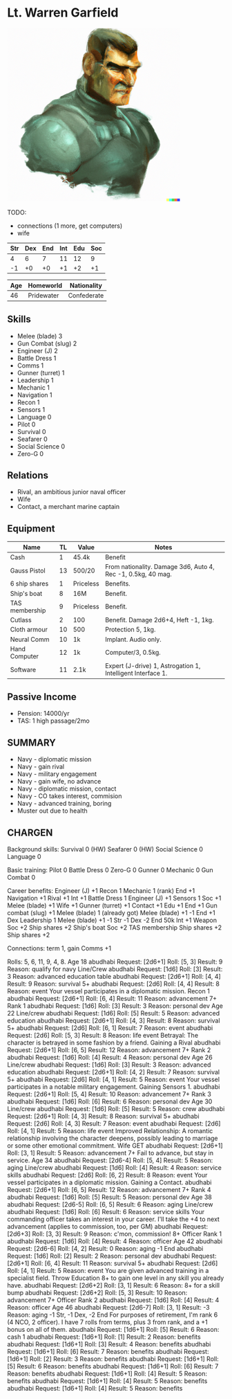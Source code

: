 Lt. Warren Garfield
===================
![](warren.png)

TODO:
- connections (1 more, get computers)
- wife

| Str | Dex | End | Int | Edu | Soc |
|-----|-----|-----|-----|-----|-----|
|   4 |  6  |  7  |  11 |  12 |  9  |
|  -1 |  +0 |  +0 |  +1 |  +2 |  +1 |

| Age | Homeworld   | Nationality  |
|-----|-------------|--------------|
| 46  |  Pridewater |  Confederate |

Skills
------
- Melee (blade) 3
- Gun Combat (slug) 2
- Engineer (J) 2
- Battle Dress 1
- Comms 1
- Gunner (turret) 1
- Leadership 1
- Mechanic 1
- Navigation 1
- Recon 1
- Sensors 1
- Language 0
- Pilot 0
- Survival 0
- Seafarer 0
- Social Science 0
- Zero-G 0

Relations
---------
- Rival, an ambitious junior naval officer
- Wife
- Contact, a merchant marine captain

Equipment
--------

|Name          | TL | Value | Notes                            |
|--------------|----|-------|----------------------------------|
|Cash          | 1  |45.4k  | Benefit                          |
|Gauss Pistol  | 13 | 500/20| From nationality. Damage 3d6, Auto 4, Rec -1, 0.5kg, 40 mag.|
|6 ship shares | 1  | Priceless| Benefits.                     |
|Ship's boat   | 8  | 16M   | Benefit.                         |
|TAS membership| 9  | Priceless| Benefit.                      |
|Cutlass       | 2  | 100   | Benefit. Damage 2d6+4, Heft -1, 1kg.|
|Cloth armour  | 10 | 500   | Protection 5, 1kg.               |
|Neural Comm   | 10 | 1k    | Implant. Audio only.             |
|Hand Computer | 12 | 1k    | Computer/3, 0.5kg.               |
|Software      | 11 | 2.1k  | Expert (J-drive) 1, Astrogation 1, Intelligent Interface 1.|

Passive Income
--------------
- Pension: 14000/yr
- TAS: 1 high passage/2mo


SUMMARY
-------
- Navy - diplomatic mission
- Navy - gain rival
- Navy - military engagement
- Navy - gain wife, no advance
- Navy - diplomatic mission, contact
- Navy - CO takes interest, commision
- Navy - advanced training, boring
- Muster out due to health


CHARGEN
-------

Background skills:
Survival 0 (HW)
Seafarer 0 (HW)
Social Science 0
Language 0

Basic training:
Pilot 0
Battle Dress 0
Zero-G 0
Gunner 0
Mechanic 0
Gun Combat 0

Career benefits:
Engineer (J) +1
Recon 1
Mechanic 1 (rank)
End +1
Navigation +1
Rival +1
Int +1
Battle Dress 1
Engineer (J) +1
Sensors 1
Soc +1
Melee (blade) +1
Wife +1
Gunner (turret) +1
Contact +1
Edu +1
End +1
Gun combat (slug) +1
Melee (blade) 1 (already got)
Melee (blade) +1
-1 End
+1 Dex
Leadership 1
Melee (blade) +1
-1 Str
-1 Dex
-2 End
50k
Int +1
Weapon
Soc +2
Ship shares +2
Ship's boat
Soc +2
TAS membership
Ship shares +2
Ship shares +2

Connections: 
term 1, gain Comms +1

Rolls: 5, 6, 11, 9, 4, 8.
Age 18
abudhabi Request: [2d6+1] Roll: [5, 3] Result: 9 Reason: qualify for navy
Line/Crew
abudhabi Request: [1d6] Roll: [3] Result: 3 Reason: advanced education table
abudhabi Request: [2d6+1] Roll: [4, 4] Result: 9 Reason: survival 5+
abudhabi Request: [2d6] Roll: [4, 4] Result: 8 Reason: event
Your vessel participates in a diplomatic mission. Recon 1
abudhabi Request: [2d6+1] Roll: [6, 4] Result: 11 Reason: advancement 7+
Rank 1
abudhabi Request: [1d6] Roll: [3] Result: 3 Reason: personal dev
Age 22
Line/crew
abudhabi Request: [1d6] Roll: [5] Result: 5 Reason: advanced education
abudhabi Request: [2d6+1] Roll: [4, 3] Result: 8 Reason: survival 5+
abudhabi Request: [2d6] Roll: [6, 1] Result: 7 Reason: event
abudhabi Request: [2d6] Roll: [5, 3] Result: 8 Reason: life event
Betrayal: The character is betrayed in some fashion by a friend.
Gaining a Rival
abudhabi Request: [2d6+1] Roll: [6, 5] Result: 12 Reason: advancement 7+
Rank 2
abudhabi Request: [1d6] Roll: [4] Result: 4 Reason: personal dev
Age 26
Line/crew
abudhabi Request: [1d6] Roll: [3] Result: 3 Reason: advanced education
abudhabi Request: [2d6+1] Roll: [4, 2] Result: 7 Reason: survival 5+
abudhabi Request: [2d6] Roll: [4, 1] Result: 5 Reason: event
Your vessel participates in a notable military engagement. Gaining Sensors 1.
abudhabi Request: [2d6+1] Roll: [5, 4] Result: 10 Reason: advancement 7+
Rank 3
abudhabi Request: [1d6] Roll: [6] Result: 6 Reason: personal dev
Age 30
Line/crew
abudhabi Request: [1d6] Roll: [5] Result: 5 Reason: crew
abudhabi Request: [2d6+1] Roll: [4, 3] Result: 8 Reason: survival 5+
abudhabi Request: [2d6] Roll: [4, 3] Result: 7 Reason: event
abudhabi Request: [2d6] Roll: [4, 1] Result: 5 Reason: life event
Improved Relationship: A romantic relationship involving the character deepens, possibly leading to marriage or some other
emotional commitment.
Wife GET
abudhabi Request: [2d6+1] Roll: [3, 1] Result: 5 Reason: advancement 7+
Fail to advance, but stay in service.
Age 34
abudhabi Request: [2d6-4] Roll: [5, 4] Result: 5 Reason: aging
Line/crew
abudhabi Request: [1d6] Roll: [4] Result: 4 Reason: service skills
abudhabi Request: [2d6] Roll: [6, 2] Result: 8 Reason: event
Your vessel participates in a diplomatic mission. Gaining a Contact.
abudhabi Request: [2d6+1] Roll: [6, 5] Result: 12 Reason: advancement 7+
Rank 4
abudhabi Request: [1d6] Roll: [5] Result: 5 Reason: personal dev
Age 38
abudhabi Request: [2d6-5] Roll: [6, 5] Result: 6 Reason: aging
Line/crew
abudhabi Request: [1d6] Roll: [6] Result: 6 Reason: service skills
Your commanding officer takes an interest in your career. I'll take the +4 to next advancement (applies to commission, too, per GM)
abudhabi Request: [2d6+3] Roll: [3, 3] Result: 9 Reason: c'mon, commission! 8+
Officer Rank 1
abudhabi Request: [1d6] Roll: [4] Result: 4 Reason: officer
Age 42
abudhabi Request: [2d6-6] Roll: [4, 2] Result: 0 Reason: aging
-1 End
abudhabi Request: [1d6] Roll: [2] Result: 2 Reason: personal dev
abudhabi Request: [2d6+1] Roll: [6, 4] Result: 11 Reason: survival 5+
abudhabi Request: [2d6] Roll: [4, 1] Result: 5 Reason: event
You are given advanced training in a specialist field. Throw Education 8+ to gain one level in any skill you already have.
abudhabi Request: [2d6+2] Roll: [3, 1] Result: 6 Reason: 8+ for a skill bump
abudhabi Request: [2d6+2] Roll: [5, 3] Result: 10 Reason: advancement 7+
Officer Rank 2
abudhabi Request: [1d6] Roll: [4] Result: 4 Reason: officer
Age 46
abudhabi Request: [2d6-7] Roll: [3, 1] Result: -3 Reason: aging
-1 Str, -1 Dex, -2 End
For purposes of retirement, I'm rank 6 (4 NCO, 2 officer). I have 7 rolls from terms, plus 3 from rank, and a +1 bonus on all of them.
abudhabi Request: [1d6+1] Roll: [5] Result: 6 Reason: cash 1
abudhabi Request: [1d6+1] Roll: [1] Result: 2 Reason: benefits
abudhabi Request: [1d6+1] Roll: [3] Result: 4 Reason: benefits
abudhabi Request: [1d6+1] Roll: [6] Result: 7 Reason: benefits
abudhabi Request: [1d6+1] Roll: [2] Result: 3 Reason: benefits
abudhabi Request: [1d6+1] Roll: [5] Result: 6 Reason: benefits
abudhabi Request: [1d6+1] Roll: [6] Result: 7 Reason: benefits
abudhabi Request: [1d6+1] Roll: [4] Result: 5 Reason: benefits
abudhabi Request: [1d6+1] Roll: [4] Result: 5 Reason: benefits
abudhabi Request: [1d6+1] Roll: [4] Result: 5 Reason: benefits
